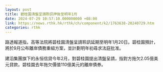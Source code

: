 ```yaml
---
layout: post
title: 碧桂園清盤呈請聆訊押後至明年1月
date: 2024-07-29 10:57:10.000000000 +08:00
link: https://news.rthk.hk/rthk/ch/component/k2/1763638-20240729.htm
categories: rthk
---
```


路透報道指，高等法院將碧桂園清盤呈請聆訊延期至明年1月20日。碧桂園預計，將於9月公布離岸債務重組方案，並計劃明年初尋求法庭批准。

建滔集團旗下的永恒信貸今年2月，對碧桂園提出清盤呈請，指對方拖欠2.05億美元貸款。碧桂園去年拖欠價值110億美元的離岸債券。
